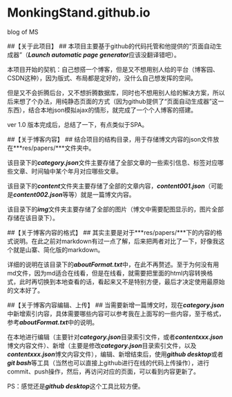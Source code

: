 # MonkingStand.github.io #
blog of MS

##【关于此项目】 ##
本项目主要基于github的代码托管和他提供的“页面自动生成器”（***Launch automatic page generator***应该没翻译错吧）。

本项目开始的契机：自己想搭一个博客，但是又不想用别人给的平台（博客园、CSDN这种），因为版式、布局都是定好的，没什么自己想发挥的空间。

但是又不会折腾后台，又不想折腾数据库，同时也不想用别人给的解决方案，所以后来想了个办法，用纯静态页面的方式（因为github提供了“页面自动生成器”这一东西），结合本地json模拟ajax的情形，就完成了一个个人博客的搭建。

ver 1.0 版本完成后，总结了一下，有点类似于SPA。


##【关于博客内容】 ##
结合项目的结构目录，用于存储博文内容的json文件放在***res/papers/***文件夹中。

该目录下的***category.json***文件主要存储了全部文章的一些索引信息、标签对应哪些文章、时间轴中某个年月对应哪些文章。

该目录下的***content***文件夹主要存储了全部的文章内容，***content001.json***（可能是***content002.json***等等）就是一篇博文内容。

该目录下的***img***文件夹主要存储了全部的图片（博文中需要配图显示的，图片全部存储在该目录下）。


##【关于博客内容的格式】 ##
其实主要是对于***res/papers/***下的内容的格式说明。在此之前对markdown有过一点了解，后来把两者对比了一下，好像我这个就是山寨、简化版的markdown。

详细的说明在该目录下的***aboutFormat.txt***中，在此不再赘述。至于为何没有用md文件，因为md适合在线看，但是在线看，就需要把里面的html内容转换格式，此时再切换到本地查看的话，看起来又不是特别方便，最后才决定使用最原始的文本好了。


##【关于博客内容编辑、上传】  ##
当需要新增一篇博文时，现在***category.json***中新增索引内容，具体需要哪些内容可以参考我在上面写的一些内容，至于格式，参考***aboutFormat.txt***中的说明。

在本地进行编辑（主要针对***category.json***目录索引文件，或者***contentxxx.json***博文内容文件）、新增（主要是修改***category.json***目录索引文件，以及***contentxxx.json***博文内容文件），编辑、新增结束后，使用***github desktop***或者***git bash***等工具（当然也可以直接上github进行在线的代码上传操作），进行commit、push操作，然后，再访问对应的页面，可以看到内容更新了。

PS：感觉还是***github desktop***这个工具比较方便。
